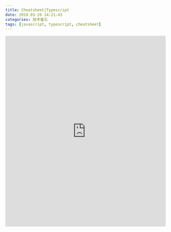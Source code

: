 ```yaml
---
title: Cheatsheet|Typescript
date: 2018-03-26 14:21:43
categories: 技术备忘
tags: [javascript, typescript, cheatsheet]
---
```

<iframe src="https://devhints.io/typescript" style="width:100%; height:600px; border:0; border-radius: 4px; overflow:hidden;" sandbox="allow-modals allow-forms allrow-popups allow-scripts allow-same-origin">
</iframe>

